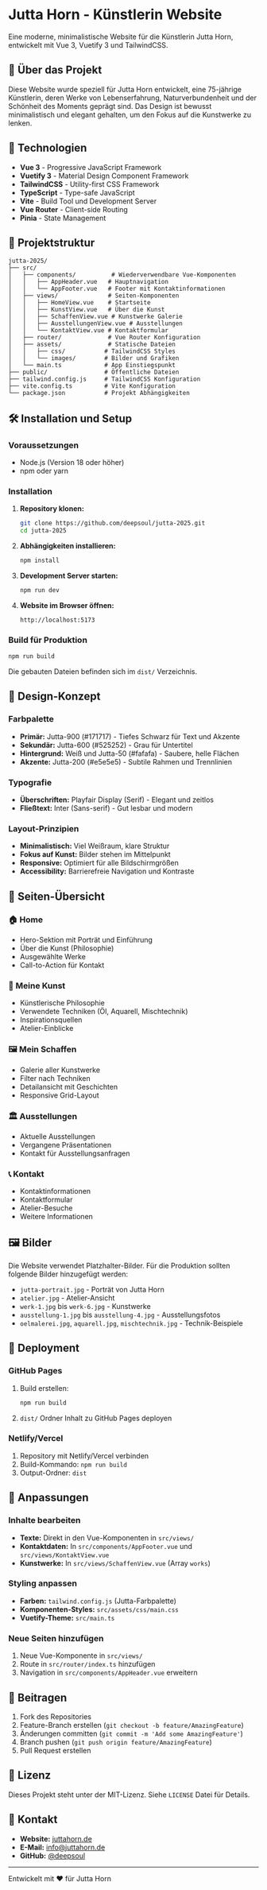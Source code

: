 # Jutta Horn - Künstlerin Website

Eine moderne, minimalistische Website für die Künstlerin Jutta Horn, entwickelt mit Vue 3, Vuetify 3 und TailwindCSS.

## 🎨 Über das Projekt

Diese Website wurde speziell für Jutta Horn entwickelt, eine 75-jährige Künstlerin, deren Werke von Lebenserfahrung, Naturverbundenheit und der Schönheit des Moments geprägt sind. Das Design ist bewusst minimalistisch und elegant gehalten, um den Fokus auf die Kunstwerke zu lenken.

## 🚀 Technologien

- **Vue 3** - Progressive JavaScript Framework
- **Vuetify 3** - Material Design Component Framework
- **TailwindCSS** - Utility-first CSS Framework
- **TypeScript** - Type-safe JavaScript
- **Vite** - Build Tool und Development Server
- **Vue Router** - Client-side Routing
- **Pinia** - State Management

## 📁 Projektstruktur

```
jutta-2025/
├── src/
│   ├── components/          # Wiederverwendbare Vue-Komponenten
│   │   ├── AppHeader.vue   # Hauptnavigation
│   │   └── AppFooter.vue   # Footer mit Kontaktinformationen
│   ├── views/              # Seiten-Komponenten
│   │   ├── HomeView.vue    # Startseite
│   │   ├── KunstView.vue   # Über die Kunst
│   │   ├── SchaffenView.vue # Kunstwerke Galerie
│   │   ├── AusstellungenView.vue # Ausstellungen
│   │   └── KontaktView.vue # Kontaktformular
│   ├── router/             # Vue Router Konfiguration
│   ├── assets/             # Statische Dateien
│   │   ├── css/           # TailwindCSS Styles
│   │   └── images/        # Bilder und Grafiken
│   └── main.ts            # App Einstiegspunkt
├── public/                # Öffentliche Dateien
├── tailwind.config.js     # TailwindCSS Konfiguration
├── vite.config.ts         # Vite Konfiguration
└── package.json           # Projekt Abhängigkeiten
```

## 🛠️ Installation und Setup

### Voraussetzungen

- Node.js (Version 18 oder höher)
- npm oder yarn

### Installation

1. **Repository klonen:**

   ```bash
   git clone https://github.com/deepsoul/jutta-2025.git
   cd jutta-2025
   ```

2. **Abhängigkeiten installieren:**

   ```bash
   npm install
   ```

3. **Development Server starten:**

   ```bash
   npm run dev
   ```

4. **Website im Browser öffnen:**
   ```
   http://localhost:5173
   ```

### Build für Produktion

```bash
npm run build
```

Die gebauten Dateien befinden sich im `dist/` Verzeichnis.

## 🎨 Design-Konzept

### Farbpalette

- **Primär:** Jutta-900 (#171717) - Tiefes Schwarz für Text und Akzente
- **Sekundär:** Jutta-600 (#525252) - Grau für Untertitel
- **Hintergrund:** Weiß und Jutta-50 (#fafafa) - Saubere, helle Flächen
- **Akzente:** Jutta-200 (#e5e5e5) - Subtile Rahmen und Trennlinien

### Typografie

- **Überschriften:** Playfair Display (Serif) - Elegant und zeitlos
- **Fließtext:** Inter (Sans-serif) - Gut lesbar und modern

### Layout-Prinzipien

- **Minimalistisch:** Viel Weißraum, klare Struktur
- **Fokus auf Kunst:** Bilder stehen im Mittelpunkt
- **Responsive:** Optimiert für alle Bildschirmgrößen
- **Accessibility:** Barrierefreie Navigation und Kontraste

## 📱 Seiten-Übersicht

### 🏠 Home

- Hero-Sektion mit Porträt und Einführung
- Über die Kunst (Philosophie)
- Ausgewählte Werke
- Call-to-Action für Kontakt

### 🎨 Meine Kunst

- Künstlerische Philosophie
- Verwendete Techniken (Öl, Aquarell, Mischtechnik)
- Inspirationsquellen
- Atelier-Einblicke

### 🖼️ Mein Schaffen

- Galerie aller Kunstwerke
- Filter nach Techniken
- Detailansicht mit Geschichten
- Responsive Grid-Layout

### 🏛️ Ausstellungen

- Aktuelle Ausstellungen
- Vergangene Präsentationen
- Kontakt für Ausstellungsanfragen

### 📞 Kontakt

- Kontaktinformationen
- Kontaktformular
- Atelier-Besuche
- Weitere Informationen

## 🖼️ Bilder

Die Website verwendet Platzhalter-Bilder. Für die Produktion sollten folgende Bilder hinzugefügt werden:

- `jutta-portrait.jpg` - Porträt von Jutta Horn
- `atelier.jpg` - Atelier-Ansicht
- `werk-1.jpg` bis `werk-6.jpg` - Kunstwerke
- `ausstellung-1.jpg` bis `ausstellung-4.jpg` - Ausstellungsfotos
- `oelmalerei.jpg`, `aquarell.jpg`, `mischtechnik.jpg` - Technik-Beispiele

## 🚀 Deployment

### GitHub Pages

1. Build erstellen:

   ```bash
   npm run build
   ```

2. `dist/` Ordner Inhalt zu GitHub Pages deployen

### Netlify/Vercel

1. Repository mit Netlify/Vercel verbinden
2. Build-Kommando: `npm run build`
3. Output-Ordner: `dist`

## 📝 Anpassungen

### Inhalte bearbeiten

- **Texte:** Direkt in den Vue-Komponenten in `src/views/`
- **Kontaktdaten:** In `src/components/AppFooter.vue` und `src/views/KontaktView.vue`
- **Kunstwerke:** In `src/views/SchaffenView.vue` (Array `works`)

### Styling anpassen

- **Farben:** `tailwind.config.js` (Jutta-Farbpalette)
- **Komponenten-Styles:** `src/assets/css/main.css`
- **Vuetify-Theme:** `src/main.ts`

### Neue Seiten hinzufügen

1. Neue Vue-Komponente in `src/views/`
2. Route in `src/router/index.ts` hinzufügen
3. Navigation in `src/components/AppHeader.vue` erweitern

## 🤝 Beitragen

1. Fork des Repositories
2. Feature-Branch erstellen (`git checkout -b feature/AmazingFeature`)
3. Änderungen committen (`git commit -m 'Add some AmazingFeature'`)
4. Branch pushen (`git push origin feature/AmazingFeature`)
5. Pull Request erstellen

## 📄 Lizenz

Dieses Projekt steht unter der MIT-Lizenz. Siehe `LICENSE` Datei für Details.

## 👥 Kontakt

- **Website:** [juttahorn.de](https://juttahorn.de)
- **E-Mail:** info@juttahorn.de
- **GitHub:** [@deepsoul](https://github.com/deepsoul)

---

Entwickelt mit ❤️ für Jutta Horn
